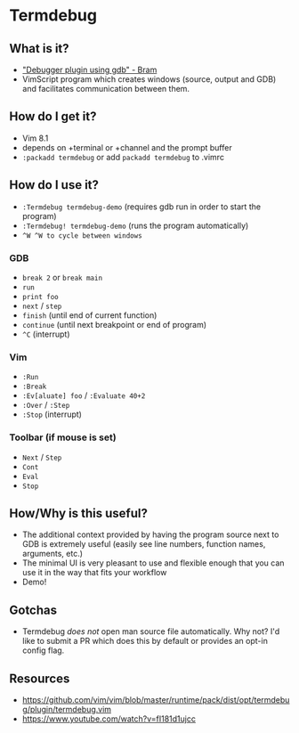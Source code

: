 # Termdebug

## What is it?
- ["Debugger plugin using gdb" - Bram](https://github.com/vim/vim/blob/master/runtime/pack/dist/opt/termdebug/plugin/termdebug.vim#L1)
- VimScript program which creates windows (source, output and GDB) and
facilitates communication between them.


## How do I get it?
- Vim 8.1
- depends on +terminal or +channel and the prompt buffer
- `:packadd termdebug` or add `packadd termdebug` to .vimrc

## How do I use it?
- `:Termdebug termdebug-demo` (requires gdb run in order to start the program)
- `:Termdebug! termdebug-demo` (runs the program automatically)
- `^W ^W to cycle between windows`

### GDB
- `break 2` or `break main`
- `run`
- `print foo`
- `next` / `step`
- `finish` (until end of current function)
- `continue` (until next breakpoint or end of program)
- `^C` (interrupt)

### Vim
- `:Run`
- `:Break`
- `:Ev[aluate] foo` / `:Evaluate 40+2`
- `:Over` / `:Step`
- `:Stop` (interrupt)

### Toolbar (if mouse is set)
- `Next` / `Step`
- `Cont`
- `Eval`
- `Stop`

## How/Why is this useful?
- The additional context provided by having the program source next to GDB is
extremely useful (easily see line numbers, function names, arguments, etc.)
- The minimal UI is very pleasant to use and flexible enough that you can use
it in the way that fits your workflow
- Demo!

## Gotchas
- Termdebug _does not_ open man source file automatically. Why not? I'd like to
submit a PR which does this by default or provides an opt-in config flag.

## Resources
- https://github.com/vim/vim/blob/master/runtime/pack/dist/opt/termdebug/plugin/termdebug.vim
- https://www.youtube.com/watch?v=fI181d1ujcc
